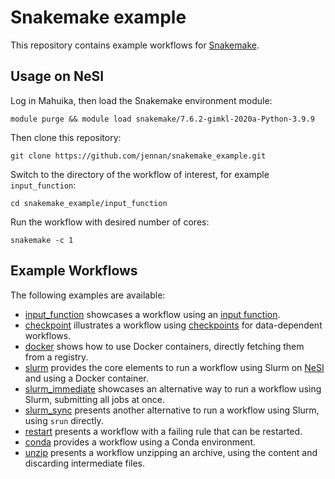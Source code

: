 # Snakemake example

This repository contains example workflows for [Snakemake](https://snakemake.readthedocs.io/en/stable/).


## Usage on NeSI

Log in Mahuika, then load the Snakemake environment module:

```
module purge && module load snakemake/7.6.2-gimkl-2020a-Python-3.9.9
```

Then clone this repository:

```
git clone https://github.com/jennan/snakemake_example.git
```

Switch to the directory of the workflow of interest, for example `input_function`:

```
cd snakemake_example/input_function
```

Run the workflow with desired number of cores:

```
snakemake -c 1
```


## Example Workflows

The following examples are available:

- [input_function](input_function) showcases a workflow using an [input function](https://snakemake.readthedocs.io/en/stable/snakefiles/rules.html#input-functions).
- [checkpoint](checkpoint) illustrates a workflow using [checkpoints](https://snakemake.readthedocs.io/en/stable/snakefiles/rules.html#data-dependent-conditional-execution) for data-dependent workflows.
- [docker](docker) shows how to use Docker containers, directly fetching them from a registry.
- [slurm](slurm) provides the core elements to run a workflow using Slurm on [NeSI](https://www.nesi.org.nz) and using a Docker container.
- [slurm_immediate](slurm_immediate) showcases an alternative way to run a workflow using Slurm, submitting all jobs at once.
- [slurm_sync](slurm_sync) presents another alternative to run a workflow using Slurm, using `srun` directly.
- [restart](restart) presents a workflow with a failing rule that can be restarted.
- [conda](conda) provides a workflow using a Conda environment.
- [unzip](unzip) presents a workflow unzipping an archive, using the content and discarding intermediate files.
